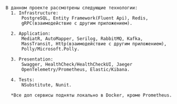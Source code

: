     В данном проекте рассмотрены следующие технологии:
      1. Infrastructure:
          PostgreSQL, Entity Framework(Fluent Api), Redis,
          gRPC(взаимодействие с другим приложением).

      2. Application:
          MediatR, AutoMapper, Serilog, RabbitMQ, Kafka,
          MassTransit, Http(взаимодействие с другим приложением),
          Polly/Microsoft.Polly.

      3. Presentation:
          Swagger, HealthCheck/HealthCheckUI, Jaeger 
          OpenTelemetry/Prometheus, Elastic/Kibana.
    
      4. Tests:
          NSubstitute, Nunit.

      *Все доп сервисы подняты локально в Docker, кроме Prometheus.